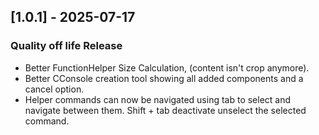 ## [1.0.1] - 2025-07-17
### Quality off life Release
- Better FunctionHelper Size Calculation, (content isn't crop anymore).
- Better CConsole  creation tool showing all added components and a cancel option.
- Helper commands can now be navigated using tab to select and navigate between them. Shift + tab deactivate unselect the selected command.